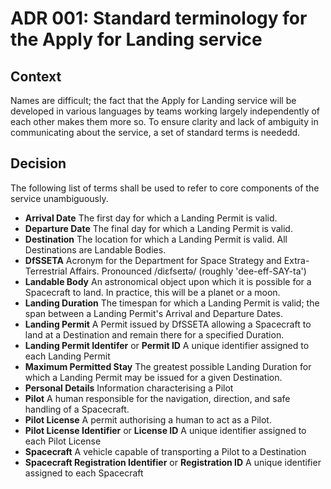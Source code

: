 # ADR 001: Standard terminology for the Apply for Landing service 	

## Context

Names are difficult; the fact that the Apply for Landing service will be developed in various languages by teams working largely independently of each other makes them more so. To ensure clarity and lack of ambiguity in communicating about the service, a set of standard terms is neededd.

## Decision

The following list of terms shall be used to refer to core components of the service unambiguously.

* **Arrival Date** The first day for which a Landing Permit is valid.
* **Departure Date** The final day for which a Landing Permit is valid.
* **Destination** The location for which a Landing Permit is valid. All Destinations are Landable Bodies.
* **DfSSETA** Acronym for the Department for Space Strategy and Extra-Terrestrial Affairs. Pronounced /diɛfseɪtə/ (roughly 'dee-eff-SAY-ta')
* **Landable Body** An astronomical object upon which it is possible for a Spacecraft to land. In practice, this will be a planet or a moon.
* **Landing Duration** The timespan for which a Landing Permit is valid; the span between a Landing Permit's Arrival and Departure Dates.
* **Landing Permit** A Permit issued by DfSSETA allowing a Spacecraft to land at a Destination and remain there for a specified Duration.
* **Landing Permit Identifer** or **Permit ID** A unique identifier assigned to each Landing Permit
* **Maximum Permitted Stay** The greatest possible Landing Duration for which a Landing Permit may be issued for a given Destination.
* **Personal Details** Information characterising a Pilot
* **Pilot** A human responsible for the navigation, direction, and safe handling of a Spacecraft.
* **Pilot License** A permit authorising a human to act as a Pilot.
* **Pilot License Identifier** or **License ID** A unique identifier assigned to each Pilot License
* **Spacecraft** A vehicle capable of transporting a Pilot to a Destination
* **Spacecraft Registration Identifier** or **Registration ID** A unique identifier assigned to each Spacecraft

